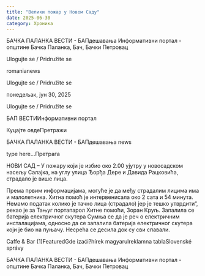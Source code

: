 ```yaml
---
title: "Велики пожар у Новом Саду"
date: 2025-06-30
category: Хроника
---
```


БАЧКА ПАЛАНКА ВЕСТИ - БАПдешавања Информативни портал - општине Бачка Паланка, Бач, Бачки Петровац

Ulogujte se / Pridružite se

romanianews

Ulogujte se / Pridružite se

понедељак, јун 30, 2025

Ulogujte se / Pridružite se

БАП ВЕСТИИнформативни портал

Куцајте овдеПретражи

БАЧКА ПАЛАНКА ВЕСТИ - БАПдешавања news

type here...Претрага

НОВИ САД – У пожару који је избио око 2.00 ујутру у новосадском насељу Салајка, на углу улица Ђорђа Дере и Давида Рацковића, страдало је више лица.

Према првим информацијама, могуће је да међу страдалим лицима има и малолетника.
Хитна помоћ је интервенисала око 2 сата и 54 минута. Немамо податак колико је тачно лица (страдало) јер је тешко утврдити“, рекао је за Тањуг портапарол Хитне помоћи, Зоран Круљ.
Запалила се батерија електричног скутера
Сумња се да је реч о електричним инсталацијама, односно да се запалила батерија електричног скутера који је био на пуњачу. Несрећа се десила док су сви спавали.

Caffe & Bar (1)FeaturedGde izaći?hírek magyarulreklamna tablaSlovenské správy

БАЧКА ПАЛАНКА ВЕСТИ - БАПдешавања Информативни портал - општине Бачка Паланка, Бач, Бачки Петровац
